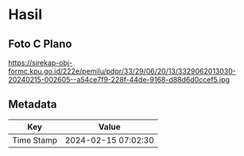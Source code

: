 # Hasil

## Foto C Plano

https://sirekap-obj-formc.kpu.go.id/222e/pemilu/pdpr/33/29/06/20/13/3329062013030-20240215-002605--a54ce7f9-228f-44de-9168-d88d6d0ccef5.jpg


## Metadata

| Key        | Value               |
| ---------- | ------------------- |
| Time Stamp | 2024-02-15 07:02:30 |



